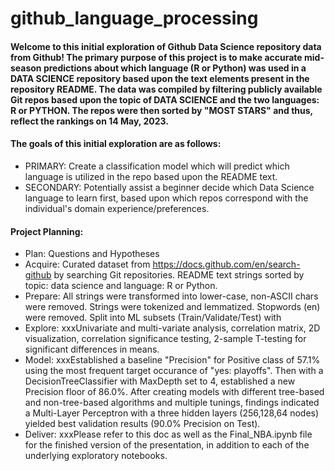 # github_language_processing

#### Welcome to this initial exploration of Github Data Science repository data from Github!  The primary purpose of this project is to make accurate mid-season predictions about which language (R or Python) was used in a DATA SCIENCE repository based upon the text elements present in the repository README. The data was compiled by filtering publicly available Git repos based upon the topic of DATA SCIENCE and the two languages: R or PYTHON.  The repos were then sorted by "MOST STARS" and thus, reflect the rankings on 14 May, 2023.  

#### The goals of this initial exploration are as follows:
- PRIMARY: Create a classification model which will predict which language is utilized in the repo based upon the README text.
- SECONDARY: Potentially assist a beginner decide which Data Science language to learn first, based upon which repos correspond with the individual's domain experience/preferences.

#### Project Planning:
- Plan: Questions and Hypotheses
- Acquire: Curated dataset from https://docs.github.com/en/search-github by searching Git repositories.  README text strings sorted by topic: data science and language: R or Python.
- Prepare: All strings were transformed into lower-case, non-ASCII chars were removed.  Strings were tokenized and lemmatized.  Stopwords (en) were removed. Split into ML subsets (Train/Validate/Test) with
- Explore: xxxUnivariate and multi-variate analysis, correlation matrix, 2D visualization, correlation significance testing, 2-sample T-testing for significant differences in means.
- Model: xxxEstablished a baseline "Precision" for Positive class of 57.1% using the most frequent target occurance of "yes: playoffs".  Then with a DecisionTreeClassifier with MaxDepth set to 4, established a new Precision floor of 86.0%. After creating models with different tree-based and non-tree-based algorithms and multiple tunings, findings indicated a Multi-Layer Perceptron with a three hidden layers (256,128,64 nodes) yielded best validation results (90.0% Precision on Test).
- Deliver: xxxPlease refer to this doc as well as the Final_NBA.ipynb file for the finished version of the presentation, in addition to each of the underlying exploratory notebooks.